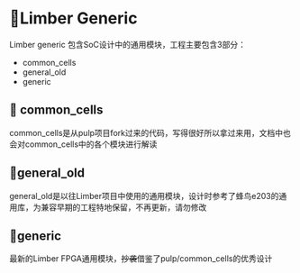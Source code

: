 # 🧬Limber Generic

Limber generic 包含SoC设计中的通用模块，工程主要包含3部分：

- common_cells
- general_old
- generic

## 📌 common_cells
common_cells是从pulp项目fork过来的代码，写得很好所以拿过来用，文档中也会对common_cells中的各个模块进行解读

## 📌general_old

general_old是以往Limber项目中使用的通用模块，设计时参考了蜂鸟e203的通用库，为兼容早期的工程特地保留，不再更新，请勿修改

## 📌generic
最新的Limber FPGA通用模块，~~抄袭~~借鉴了pulp/common_cells的优秀设计
